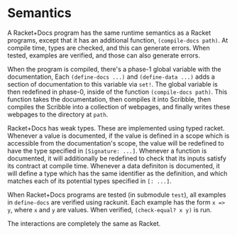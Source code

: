 # Semantics

A Racket+Docs program has the same runtime semantics as a Racket
programs, except that it has  an additional function,
`(compile-docs path)`. At compile time, types are checked, and this can
generate errors. When tested, examples are verified, and those can also
generate errors.

When the program is compiled, there's a phase-1 global variable with the
documentation, Each `(define-docs ...)` and `(define-data ...)` adds a
section of documentation to this variable via `set!`. The global
variable is then redefined in phase-0, inside of the function
`(compile-docs path)`. This function takes the documentation, then
compiles it into Scribble, then compiles the Scribble into a collection
of webpages, and finally writes these webpages to the directory at
`path`.

Racket+Docs has weak types. These are implemented using typed racket.
Whenever a value is documented, if the value is defined in a scope which
is accessible from the documentation's scope, the value will be
redefined to have the type specified in `[Signature: ...]`. Whenever a
function is documented, it will additionally be redefined to check that
its inputs satisfy its contract at compile time. Whenever a data
definiton is documented, it will define a type which has the same
identifier as the definition, and which matches each of its potential
types specified in `[: ...]`.

When Racket+Docs programs are tested (in submodule `test`), all examples
in `define-docs` are verified using rackunit. Each example has the form
`x => y`, where `x` and `y` are values. When verified,
`(check-equal? x y)` is run.

The interactions are completely the same as Racket.
